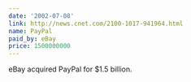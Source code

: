 ```yaml
---
date: '2002-07-08'
link: http://news.cnet.com/2100-1017-941964.html
name: PayPal
paid_by: eBay
price: 1500000000
---
```


eBay acquired PayPal for $1.5 billion.